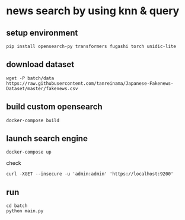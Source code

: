 # news search by using knn & query

## setup environment

```shell
pip install opensearch-py transformers fugashi torch unidic-lite
```

## download dataset

```shell
wget -P batch/data https://raw.githubusercontent.com/tanreinama/Japanese-Fakenews-Dataset/master/fakenews.csv
```

## build custom opensearch

```shell
docker-compose build
```

## launch search engine

```shell
docker-compose up
```

check

```shell
curl -XGET --insecure -u 'admin:admin' 'https://localhost:9200'
```

## run

```shell
cd batch
python main.py
```